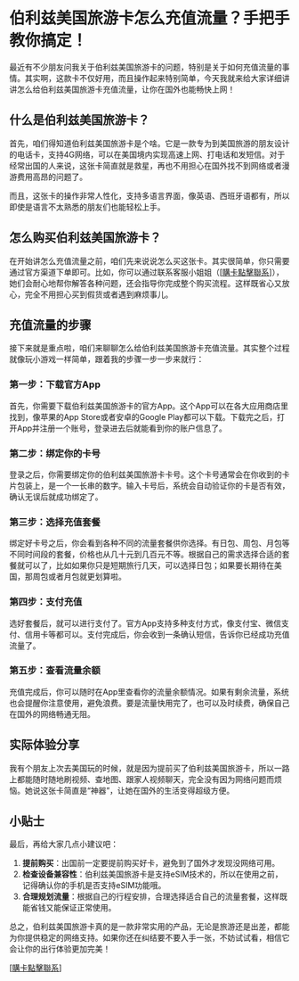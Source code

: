 # 伯利兹美国旅游卡怎么充值流量？手把手教你搞定！

最近有不少朋友问我关于伯利兹美国旅游卡的问题，特别是关于如何充值流量的事情。其实啊，这款卡不仅好用，而且操作起来特别简单，今天我就来给大家详细讲讲怎么给伯利兹美国旅游卡充值流量，让你在国外也能畅快上网！

## 什么是伯利兹美国旅游卡？

首先，咱们得知道伯利兹美国旅游卡是个啥。它是一款专为到美国旅游的朋友设计的电话卡，支持4G网络，可以在美国境内实现高速上网、打电话和发短信。对于经常出国的人来说，这张卡简直就是救星，再也不用担心在国外找不到网络或者漫游费用高昂的问题了。

而且，这张卡的操作非常人性化，支持多语言界面，像英语、西班牙语都有，所以即使是语言不太熟悉的朋友们也能轻松上手。

## 怎么购买伯利兹美国旅游卡？

在开始讲怎么充值流量之前，咱们先来说说怎么买这张卡。其实很简单，你只需要通过官方渠道下单即可。比如，你可以通过联系客服小姐姐（[[購卡點擊聯系](https://t.me/s/esim1088)]），她们会耐心地帮你解答各种问题，还会指导你完成整个购买流程。这样既省心又放心，完全不用担心买到假货或者遇到麻烦事儿。

## 充值流量的步骤

接下来就是重点啦，咱们来聊聊怎么给伯利兹美国旅游卡充值流量。其实整个过程就像玩小游戏一样简单，跟着我的步骤一步一步来就行：

### 第一步：下载官方App

首先，你需要下载伯利兹美国旅游卡的官方App。这个App可以在各大应用商店里找到，像苹果的App Store或者安卓的Google Play都可以下载。下载完之后，打开App并注册一个账号，登录进去后就能看到你的账户信息了。

### 第二步：绑定你的卡号

登录之后，你需要绑定你的伯利兹美国旅游卡卡号。这个卡号通常会在你收到的卡片包装上，是一个一长串的数字。输入卡号后，系统会自动验证你的卡是否有效，确认无误后就成功绑定了。

### 第三步：选择充值套餐

绑定好卡号之后，你会看到各种不同的流量套餐供你选择。有日包、周包、月包等不同时间段的套餐，价格也从几十元到几百元不等。根据自己的需求选择合适的套餐就可以了，比如如果你只是短期旅行几天，可以选择日包；如果要长期待在美国，那周包或者月包就更划算啦。

### 第四步：支付充值

选好套餐后，就可以进行支付了。官方App支持多种支付方式，像支付宝、微信支付、信用卡等都可以。支付完成后，你会收到一条确认短信，告诉你已经成功充值流量了。

### 第五步：查看流量余额

充值完成后，你可以随时在App里查看你的流量余额情况。如果有剩余流量，系统也会提醒你注意使用，避免浪费。要是流量快用完了，也可以及时续费，确保自己在国外的网络畅通无阻。

## 实际体验分享

我有个朋友上次去美国玩的时候，就是因为提前买了伯利兹美国旅游卡，所以一路上都能随时随地刷视频、查地图、跟家人视频聊天，完全没有因为网络问题而烦恼。她说这张卡简直是“神器”，让她在国外的生活变得超级方便。

## 小贴士

最后，再给大家几点小建议吧：

1. **提前购买**：出国前一定要提前购买好卡，避免到了国外才发现没网络可用。
2. **检查设备兼容性**：伯利兹美国旅游卡是支持eSIM技术的，所以在使用之前，记得确认你的手机是否支持eSIM功能哦。
3. **合理规划流量**：根据自己的行程安排，合理选择适合自己的流量套餐，这样既能省钱又能保证正常使用。

总之，伯利兹美国旅游卡真的是一款非常实用的产品，无论是旅游还是出差，都能为你提供稳定的网络支持。如果你还在纠结要不要入手一张，不妨试试看，相信它会让你的出行体验更加完美！

[[購卡點擊聯系](https://t.me/s/esim1088)]